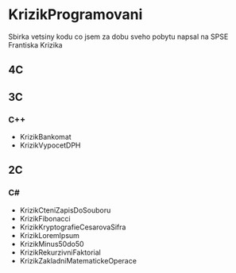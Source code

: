# KrizikProgramovani
Sbirka vetsiny kodu co jsem za dobu sveho pobytu napsal na SPSE Frantiska Krizika

## 4C

## 3C
### C++
* KrizikBankomat
* KrizikVypocetDPH

## 2C
### C#
* KrizikCteniZapisDoSouboru
* KrizikFibonacci
* KrizikKryptografieCesarovaSifra
* KrizikLoremIpsum
* KrizikMinus50do50
* KrizikRekurzivniFaktorial
* KrizikZakladniMatematickeOperace
